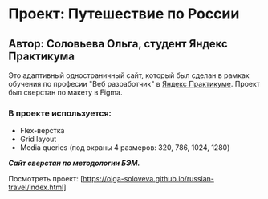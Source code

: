 # Проект: Путешествие по России
## Автор: Соловьева Ольга, студент Яндекс Практикума

Это адаптивный одностраничный сайт, который был сделан в рамках обучения по професии "Веб разработчик" в [Яндекс Практикуме](https://practicum.yandex.ru/). Проект был сверстан по макету в Figma.

### В проекте используется:
* Flex-верстка
* Grid layout
* Media queries (под экраны 4 размеров: 320, 786, 1024, 1280)

**_Сайт сверстан по методологии БЭМ._**

Посмотреть проект: [https://olga-soloveva.github.io/russian-travel/index.html]
